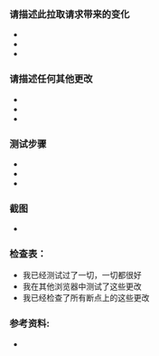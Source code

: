 ### 请描述此拉取请求带来的变化

- 
- 
- 

### 请描述任何其他更改

- 
- 
- 

### 测试步骤

- 
- 
- 

### 截图

- 

### 检查表：

-  我已经测试过了一切，一切都很好
-  我在其他浏览器中测试了这些更改
-  我已经检查了所有断点上的这些更改

### 参考资料:

- 